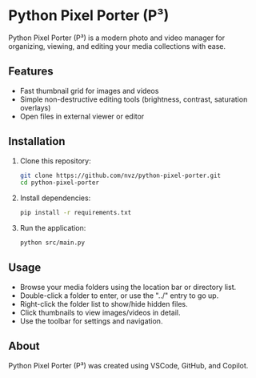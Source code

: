 # Python Pixel Porter (P³)

Python Pixel Porter (P³) is a modern photo and video manager for organizing, viewing, and editing your media collections with ease.

## Features

- Fast thumbnail grid for images and videos
- Simple non-destructive editing tools (brightness, contrast, saturation overlays)
- Open files in external viewer or editor

## Installation

1. Clone this repository:

   ```bash
   git clone https://github.com/nvz/python-pixel-porter.git
   cd python-pixel-porter
   ```

2. Install dependencies:

   ```bash
   pip install -r requirements.txt
   ```

3. Run the application:

   ```bash
   python src/main.py
   ```

## Usage

- Browse your media folders using the location bar or directory list.
- Double-click a folder to enter, or use the "../" entry to go up.
- Right-click the folder list to show/hide hidden files.
- Click thumbnails to view images/videos in detail.
- Use the toolbar for settings and navigation.

## About

Python Pixel Porter (P³) was created using VSCode, GitHub, and Copilot.

